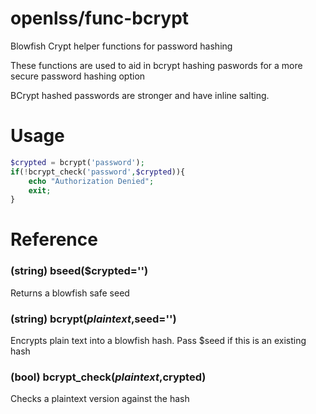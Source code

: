 openlss/func-bcrypt
===========

Blowfish Crypt helper functions for password hashing

These functions are used to aid in bcrypt hashing paswords for a more secure password hashing option

BCrypt hashed passwords are stronger and have inline salting.


Usage
====
```php
$crypted = bcrypt('password');
if(!bcrypt_check('password',$crypted)){
	echo "Authorization Denied";
	exit;
}
```

Reference
====

### (string) bseed($crypted='')
Returns a blowfish safe seed

### (string) bcrypt($plaintext,$seed='')
Encrypts plain text into a blowfish hash.
Pass $seed if this is an existing hash

### (bool) bcrypt_check($plaintext,$crypted)
Checks a plaintext version against the hash

